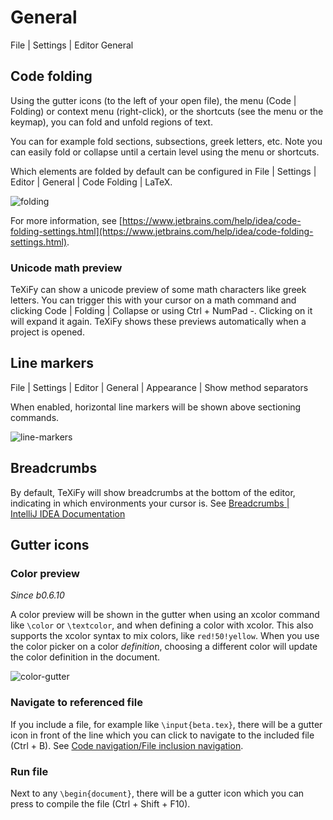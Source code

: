 # General

<tldr>
<p>
<ui-path>File | Settings | Editor General</ui-path>
</p>
</tldr>

## Code folding

Using the gutter icons (to the left of your open file), the menu (<ui-path>Code | Folding</ui-path>) or context menu (right-click), or the shortcuts (see the menu or the keymap), you can fold and unfold regions of text.

You can for example fold sections, subsections, greek letters, etc.
Note you can easily fold or collapse until a certain level using the menu or shortcuts.

Which elements are folded by default can be configured in <ui-path>File | Settings | Editor | General | Code Folding | LaTeX</ui-path>.

![folding](folding.png)

For more information, see [https://www.jetbrains.com/help/idea/code-folding-settings.html](https://www.jetbrains.com/help/idea/code-folding-settings.html).

### Unicode math preview

TeXiFy can show a unicode preview of some math characters like greek letters.
You can trigger this with your cursor on a math command and clicking <ui-path>Code | Folding | Collapse</ui-path> or using <shortcut>Ctrl + NumPad -</shortcut>.
Clicking on it will expand it again.
TeXiFy shows these previews automatically when a project is opened.

## Line markers

<ui-path>File | Settings | Editor | General | Appearance | Show method separators</ui-path>

When enabled, horizontal line markers will be shown above sectioning commands.

![line-markers](line-markers.png)

## Breadcrumbs

By default, TeXiFy will show breadcrumbs at the bottom of the editor, indicating in which environments your cursor is.
See [Breadcrumbs | IntelliJ IDEA Documentation](https://www.jetbrains.com/help/idea/settings-editor-breadcrumbs.html)

## Gutter icons

### Color preview

_Since b0.6.10_

A color preview will be shown in the gutter when using an xcolor command like `\color` or `\textcolor`, and when defining a color with xcolor.
This also supports the xcolor syntax to mix colors, like `red!50!yellow`.
When you use the color picker on a color _definition_, choosing a different color will update the color definition in the document.

![color-gutter](color-gutter.png)

### Navigate to referenced file

If you include a file, for example like `\input{beta.tex}`, there will be a gutter icon in front of the line which you can click to navigate to the included file (<shortcut>Ctrl + B</shortcut>).
See [Code navigation/File inclusion navigation](Code-navigation.md#file-inclusion-navigation).

### Run file

Next to any `\begin{document}`, there will be a gutter icon which you can press to compile the file (<shortcut>Ctrl + Shift + F10</shortcut>).